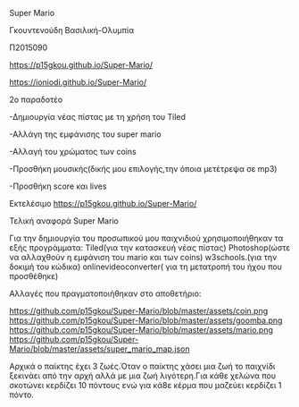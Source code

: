 Super Mario

Γκουντενούδη Βασιλική-Ολυμπία

Π2015090

 https://p15gkou.github.io/Super-Mario/
 
 https://ioniodi.github.io/Super-Mario/


2o παραδοτέο 

-Δημιουργία νέας πίστας με τη χρήση του Τiled

-Αλλάγη της εμφάνισης του super mario

-Αλλαγή τoυ χρώματος των coins

-Προσθήκη μουσικής(δικής μου επιλογής,την όποια μετέτρεψα σε mp3)

-Προσθήκη score και lives

Εκτελέσιμο https://p15gkou.github.io/Super-Mario/


Τελική αναφορά
Super Mario

Για την δημιουργία του προσωπικού μου παιχνιδιού χρησιμοποιήθηκαν τα εξής προγράμματα:
Τiled(για την κατασκευή νέας πίστας)
Photoshop(ώστε να αλλαχθούν η εμφάνιση του mario και των coins)
w3schools.(για την δοκιμή του κώδικα)
onlinevideoconverter( για τη μετατροπή του ήχου που προσθέθηκε)

Αλλαγές που πραγματοποιήθηκαν στο αποθετήριο:

https://github.com/p15gkou/Super-Mario/blob/master/assets/coin.png
https://github.com/p15gkou/Super-Mario/blob/master/assets/goomba.png
https://github.com/p15gkou/Super-Mario/blob/master/assets/mario.png
https://github.com/p15gkou/Super-Mario/blob/master/assets/super_mario_map.json

Αρχικά ο παίκτης έχει 3 ζωές.Όταν ο παίκτης χάσει μια ζωή το παιχνίδι ξεκινάει από την αρχή αλλά με μια ζωή λιγότερη.Για κάθε 
χελώνα που σκοτώνει κερδίζει 10 πόντους ενώ για κά8ε κέρμα που μαζεύει κερδίζει 1 πόντο.

